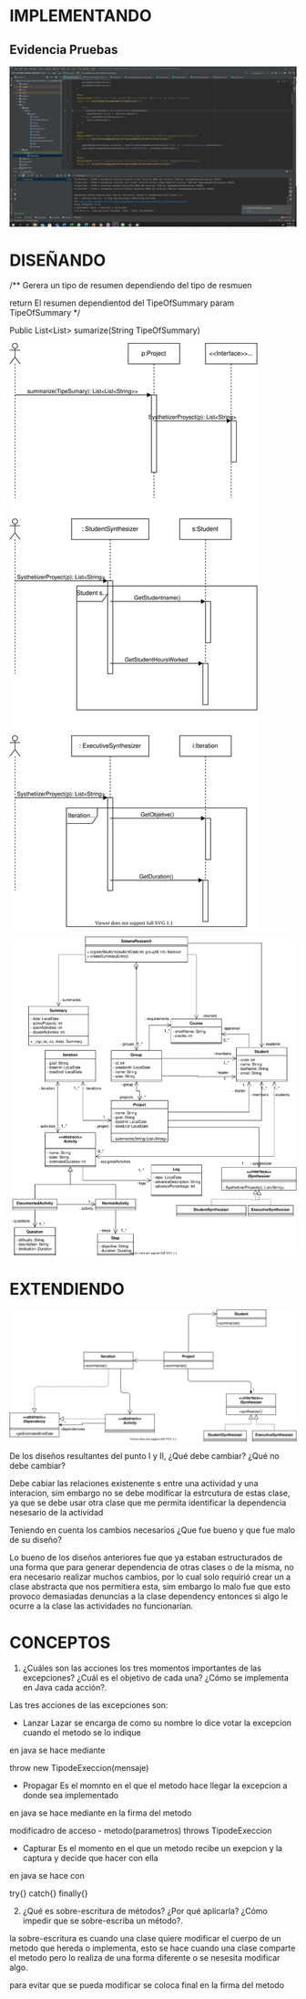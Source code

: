  # IMPLEMENTANDO

 ## Evidencia Pruebas

 ![](img/EVI.png)

 # DISEÑANDO


/**
Gerera un tipo de resumen dependiendo del tipo de resmuen

return El resumen dependientod del TipeOfSummary
param TipeOfSummary
*/

 Public List<List<String>> sumarize(String TipeOfSummary)


 ![](img/SEC.svg)

 ![](img/UML.svg)

 # EXTENDIENDO

 ![](img/UML-2.svg)

 De los diseños resultantes del punto I y II, ¿Qué debe cambiar? ¿Qué no debe cambiar?

 Debe cabiar las relaciones existenente s entre una actividad y una interacion, sim embargo no se debe modificar la estrcutura de estas clase, ya que se debe usar otra clase que me permita identificar la dependencia nesesario de la actividad

 Teniendo en cuenta los cambios necesarios ¿Que fue bueno y que fue malo de su diseño?

 Lo bueno de los diseños anteriores fue que ya estaban estructurados de una forma que para generar dependencia de otras clases o de la misma, no era necesario realizar muchos cambios, por lo cual solo requirió crear un a clase abstracta que nos permitiera esta, sim embargo lo malo fue que esto provoco demasiadas denuncias a la clase dependency entonces si algo le ocurre a la clase las actividades no funcionarían.

 # CONCEPTOS

 1. ¿Cuáles son las acciones los tres momentos importantes de las excepciones? ¿Cuál es el objetivo de cada una? ¿Cómo se implementa en Java cada acción?.

 Las tres acciones de las excepciones son:

 * Lanzar
 Lazar se encarga de como su nombre lo dice votar la excepcion cuando el metodo se lo indique

 en java se hace mediante

 throw new TipodeExeccion(mensaje)

 * Propagar
 Es el momnto en el que el metodo hace llegar la excepcion a donde sea implementado

 en java se hace mediante en la firma del metodo


 modificadro de acceso - metodo(parametros) throws TipodeExeccion

 * Capturar
 Es el momento en el que un metodo recibe un exepcion y la captura y decide que hacer con ella

 en java se hace con

 try{}
 catch{}
 finally{}       


 2. ¿Qué es sobre-escritura de métodos? ¿Por qué aplicarla? ¿Cómo impedir que se sobre-escriba un método?.

la sobre-escritura es cuando una clase quiere modificar el cuerpo de un metodo que hereda o implementa, esto se hace cuando una clase comparte el metodo pero lo realiza de una forma diferente o se nesesita modificar algo.

para evitar que se pueda modificar se coloca final en la firma del metodo
